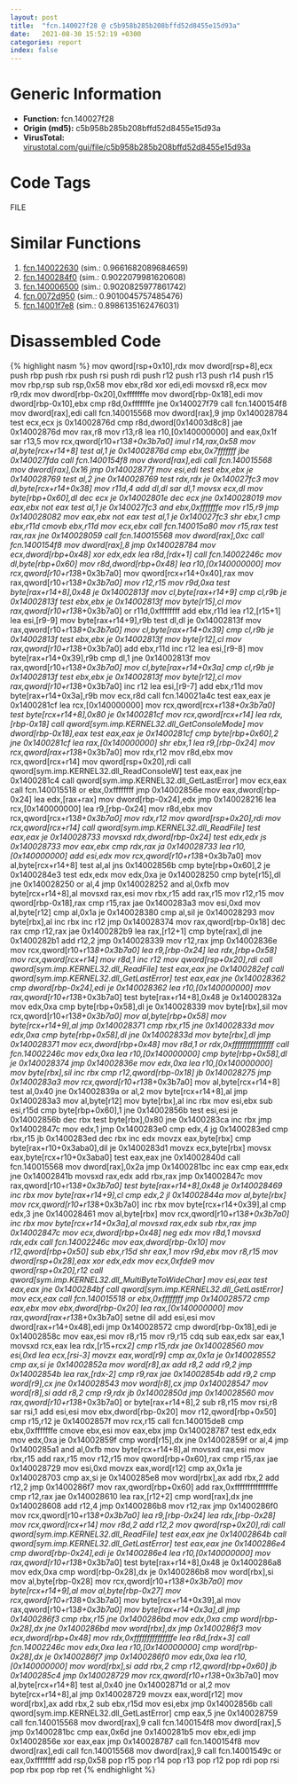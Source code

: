 ```yaml
---
layout: post
title:  "fcn.140027f28 @ c5b958b285b208bffd52d8455e15d93a"
date:   2021-08-30 15:52:19 +0300
categories: report
index: false
---
```


# Generic Information
- **Function:** fcn.140027f28
- **Origin (md5):** c5b958b285b208bffd52d8455e15d93a
- **VirusTotal:** [virustotal.com/gui/file/c5b958b285b208bffd52d8455e15d93a][virustotal_ref]

# Code Tags
<span class="tag" id="FILE">FILE</span>


# Similar Functions

1. [fcn.140022630][similar_1_ref] (sim.: 0.9661682089684659)
2. [fcn.1400284f0][similar_2_ref] (sim.: 0.9022079981620608)
3. [fcn.140006500][similar_3_ref] (sim.: 0.9020825977861742)
4. [fcn.0072d950][similar_4_ref] (sim.: 0.9010045757485476)
5. [fcn.14001f7e8][similar_5_ref] (sim.: 0.8986135162476031)


# Disassembled Code

{% highlight nasm %}
mov qword[rsp+0x10],rdx
mov dword[rsp+8],ecx
push rbp
push rbx
push rsi
push rdi
push r12
push r13
push r14
push r15
mov rbp,rsp
sub rsp,0x58
mov ebx,r8d
xor edi,edi
movsxd r8,ecx
mov r9,rdx
mov dword[rbp-0x20],0xfffffffe
mov dword[rbp-0x18],edi
mov dword[rbp-0x10],ebx
cmp r8d,0xfffffffe
jne 0x140027f79
call fcn.1400154f8
mov dword[rax],edi
call fcn.140015568
mov dword[rax],9
jmp 0x140028784
test ecx,ecx
js 0x14002876d
cmp r8d,dword[0x14003d8c8]
jae 0x14002876d
mov rax,r8
mov r13,r8
lea r10,[0x140000000]
and eax,0x1f
sar r13,5
mov rcx,qword[r10+r13*8+0x3b7a0]
imul r14,rax,0x58
mov al,byte[rcx+r14+8]
test al,1
je 0x14002876d
cmp ebx,0x7fffffff
jbe 0x140027fda
call fcn.1400154f8
mov dword[rax],edi
call fcn.140015568
mov dword[rax],0x16
jmp 0x14002877f
mov esi,edi
test ebx,ebx
je 0x140028769
test al,2
jne 0x140028769
test rdx,rdx
je 0x140027fc3
mov dl,byte[rcx+r14+0x38]
mov r11d,4
add dl,dl
sar dl,1
movsx ecx,dl
mov byte[rbp+0x60],dl
dec ecx
je 0x14002801e
dec ecx
jne 0x140028019
mov eax,ebx
not eax
test al,1
je 0x140027fc3
and ebx,0xfffffffe
mov r15,r9
jmp 0x140028082
mov eax,ebx
not eax
test al,1
je 0x140027fc3
shr ebx,1
cmp ebx,r11d
cmovb ebx,r11d
mov ecx,ebx
call fcn.140015a80
mov r15,rax
test rax,rax
jne 0x140028059
call fcn.140015568
mov dword[rax],0xc
call fcn.1400154f8
mov dword[rax],8
jmp 0x140028784
mov ecx,dword[rbp+0x48]
xor edx,edx
lea r8d,[rdx+1]
call fcn.14002246c
mov dl,byte[rbp+0x60]
mov r8d,dword[rbp+0x48]
lea r10,[0x140000000]
mov rcx,qword[r10+r13*8+0x3b7a0]
mov qword[rcx+r14+0x40],rax
mov rax,qword[r10+r13*8+0x3b7a0]
mov r12,r15
mov r9d,0xa
test byte[rax+r14+8],0x48
je 0x14002813f
mov cl,byte[rax+r14+9]
cmp cl,r9b
je 0x14002813f
test ebx,ebx
je 0x14002813f
mov byte[r15],cl
mov rax,qword[r10+r13*8+0x3b7a0]
or r11d,0xffffffff
add ebx,r11d
lea r12,[r15+1]
lea esi,[r9-9]
mov byte[rax+r14+9],r9b
test dl,dl
je 0x14002813f
mov rax,qword[r10+r13*8+0x3b7a0]
mov cl,byte[rax+r14+0x39]
cmp cl,r9b
je 0x14002813f
test ebx,ebx
je 0x14002813f
mov byte[r12],cl
mov rax,qword[r10+r13*8+0x3b7a0]
add ebx,r11d
inc r12
lea esi,[r9-8]
mov byte[rax+r14+0x39],r9b
cmp dl,1
jne 0x14002813f
mov rax,qword[r10+r13*8+0x3b7a0]
mov cl,byte[rax+r14+0x3a]
cmp cl,r9b
je 0x14002813f
test ebx,ebx
je 0x14002813f
mov byte[r12],cl
mov rax,qword[r10+r13*8+0x3b7a0]
inc r12
lea esi,[r9-7]
add ebx,r11d
mov byte[rax+r14+0x3a],r9b
mov ecx,r8d
call fcn.140021a4c
test eax,eax
je 0x1400281cf
lea rcx,[0x140000000]
mov rcx,qword[rcx+r13*8+0x3b7a0]
test byte[rcx+r14+8],0x80
je 0x1400281cf
mov rcx,qword[rcx+r14]
lea rdx,[rbp-0x18]
call qword[sym.imp.KERNEL32.dll_GetConsoleMode]
mov dword[rbp-0x18],eax
test eax,eax
je 0x1400281cf
cmp byte[rbp+0x60],2
jne 0x1400281cf
lea rax,[0x140000000]
shr ebx,1
lea r9,[rbp-0x24]
mov rcx,qword[rax+r13*8+0x3b7a0]
mov rdx,r12
mov r8d,ebx
mov rcx,qword[rcx+r14]
mov qword[rsp+0x20],rdi
call qword[sym.imp.KERNEL32.dll_ReadConsoleW]
test eax,eax
jne 0x1400281c4
call qword[sym.imp.KERNEL32.dll_GetLastError]
mov ecx,eax
call fcn.140015518
or ebx,0xffffffff
jmp 0x14002856e
mov eax,dword[rbp-0x24]
lea edx,[rax+rax]
mov dword[rbp-0x24],edx
jmp 0x140028216
lea rcx,[0x140000000]
lea r9,[rbp-0x24]
mov r8d,ebx
mov rcx,qword[rcx+r13*8+0x3b7a0]
mov rdx,r12
mov qword[rsp+0x20],rdi
mov rcx,qword[rcx+r14]
call qword[sym.imp.KERNEL32.dll_ReadFile]
test eax,eax
je 0x140028733
movsxd rdx,dword[rbp-0x24]
test edx,edx
js 0x140028733
mov eax,ebx
cmp rdx,rax
ja 0x140028733
lea r10,[0x140000000]
add esi,edx
mov rcx,qword[r10+r13*8+0x3b7a0]
mov al,byte[rcx+r14+8]
test al,al
jns 0x14002856b
cmp byte[rbp+0x60],2
je 0x1400284e3
test edx,edx
mov edx,0xa
je 0x140028250
cmp byte[r15],dl
jne 0x140028250
or al,4
jmp 0x140028252
and al,0xfb
mov byte[rcx+r14+8],al
movsxd rax,esi
mov rbx,r15
add rax,r15
mov r12,r15
mov qword[rbp-0x18],rax
cmp r15,rax
jae 0x1400283a3
mov esi,0xd
mov al,byte[r12]
cmp al,0x1a
je 0x140028380
cmp al,sil
je 0x140028293
mov byte[rbx],al
inc rbx
inc r12
jmp 0x140028374
mov rax,qword[rbp-0x18]
dec rax
cmp r12,rax
jae 0x1400282b9
lea rax,[r12+1]
cmp byte[rax],dl
jne 0x1400282b1
add r12,2
jmp 0x140028339
mov r12,rax
jmp 0x14002836e
mov rcx,qword[r10+r13*8+0x3b7a0]
lea r9,[rbp-0x24]
lea rdx,[rbp+0x58]
mov rcx,qword[rcx+r14]
mov r8d,1
inc r12
mov qword[rsp+0x20],rdi
call qword[sym.imp.KERNEL32.dll_ReadFile]
test eax,eax
jne 0x1400282ef
call qword[sym.imp.KERNEL32.dll_GetLastError]
test eax,eax
jne 0x140028362
cmp dword[rbp-0x24],edi
je 0x140028362
lea r10,[0x140000000]
mov rax,qword[r10+r13*8+0x3b7a0]
test byte[rax+r14+8],0x48
je 0x14002832a
mov edx,0xa
cmp byte[rbp+0x58],dl
je 0x140028339
mov byte[rbx],sil
mov rcx,qword[r10+r13*8+0x3b7a0]
mov al,byte[rbp+0x58]
mov byte[rcx+r14+9],al
jmp 0x140028371
cmp rbx,r15
jne 0x14002833d
mov edx,0xa
cmp byte[rbp+0x58],dl
jne 0x14002833d
mov byte[rbx],dl
jmp 0x140028371
mov ecx,dword[rbp+0x48]
mov r8d,1
or rdx,0xffffffffffffffff
call fcn.14002246c
mov edx,0xa
lea r10,[0x140000000]
cmp byte[rbp+0x58],dl
je 0x140028374
jmp 0x14002836e
mov edx,0xa
lea r10,[0x140000000]
mov byte[rbx],sil
inc rbx
cmp r12,qword[rbp-0x18]
jb 0x140028275
jmp 0x1400283a3
mov rcx,qword[r10+r13*8+0x3b7a0]
mov al,byte[rcx+r14+8]
test al,0x40
jne 0x14002839a
or al,2
mov byte[rcx+r14+8],al
jmp 0x1400283a3
mov al,byte[r12]
mov byte[rbx],al
inc rbx
mov esi,ebx
sub esi,r15d
cmp byte[rbp+0x60],1
jne 0x14002856b
test esi,esi
je 0x14002856b
dec rbx
test byte[rbx],0x80
jne 0x1400283ca
inc rbx
jmp 0x14002847c
mov edx,1
jmp 0x1400283e0
cmp edx,4
jg 0x1400283ed
cmp rbx,r15
jb 0x1400283ed
dec rbx
inc edx
movzx eax,byte[rbx]
cmp byte[rax+r10+0x3aba0],dil
je 0x1400283d1
movzx ecx,byte[rbx]
movsx eax,byte[rcx+r10+0x3aba0]
test eax,eax
jne 0x14002840d
call fcn.140015568
mov dword[rax],0x2a
jmp 0x1400281bc
inc eax
cmp eax,edx
jne 0x14002841b
movsxd rax,edx
add rbx,rax
jmp 0x14002847c
mov rax,qword[r10+r13*8+0x3b7a0]
test byte[rax+r14+8],0x48
je 0x140028469
inc rbx
mov byte[rax+r14+9],cl
cmp edx,2
jl 0x14002844a
mov al,byte[rbx]
mov rcx,qword[r10+r13*8+0x3b7a0]
inc rbx
mov byte[rcx+r14+0x39],al
cmp edx,3
jne 0x140028461
mov al,byte[rbx]
mov rcx,qword[r10+r13*8+0x3b7a0]
inc rbx
mov byte[rcx+r14+0x3a],al
movsxd rax,edx
sub rbx,rax
jmp 0x14002847c
mov ecx,dword[rbp+0x48]
neg edx
mov r8d,1
movsxd rdx,edx
call fcn.14002246c
mov eax,dword[rbp-0x10]
mov r12,qword[rbp+0x50]
sub ebx,r15d
shr eax,1
mov r9d,ebx
mov r8,r15
mov dword[rsp+0x28],eax
xor edx,edx
mov ecx,0xfde9
mov qword[rsp+0x20],r12
call qword[sym.imp.KERNEL32.dll_MultiByteToWideChar]
mov esi,eax
test eax,eax
jne 0x1400284bf
call qword[sym.imp.KERNEL32.dll_GetLastError]
mov ecx,eax
call fcn.140015518
or ebx,0xffffffff
jmp 0x140028572
cmp eax,ebx
mov ebx,dword[rbp-0x20]
lea rax,[0x140000000]
mov rax,qword[rax+r13*8+0x3b7a0]
setne dil
add esi,esi
mov dword[rax+r14+0x48],edi
jmp 0x140028572
cmp dword[rbp-0x18],edi
je 0x14002858c
mov eax,esi
mov r8,r15
mov r9,r15
cdq
sub eax,edx
sar eax,1
movsxd rcx,eax
lea rdx,[r15+rcx*2]
cmp r15,rdx
jae 0x140028560
mov esi,0xd
lea ecx,[rsi-3]
movzx eax,word[r9]
cmp ax,0x1a
je 0x140028552
cmp ax,si
je 0x14002852a
mov word[r8],ax
add r8,2
add r9,2
jmp 0x14002854b
lea rax,[rdx-2]
cmp r9,rax
jae 0x14002854b
add r9,2
cmp word[r9],cx
jne 0x140028543
mov word[r8],cx
jmp 0x140028547
mov word[r8],si
add r8,2
cmp r9,rdx
jb 0x14002850d
jmp 0x140028560
mov rax,qword[r10+r13*8+0x3b7a0]
or byte[rax+r14+8],2
sub r8,r15
mov rsi,r8
sar rsi,1
add esi,esi
mov ebx,dword[rbp-0x20]
mov r12,qword[rbp+0x50]
cmp r15,r12
je 0x14002857f
mov rcx,r15
call fcn.140015de8
cmp ebx,0xfffffffe
cmove ebx,esi
mov eax,ebx
jmp 0x140028787
test edx,edx
mov edx,0xa
je 0x14002859f
cmp word[r15],dx
jne 0x14002859f
or al,4
jmp 0x1400285a1
and al,0xfb
mov byte[rcx+r14+8],al
movsxd rax,esi
mov rbx,r15
add rax,r15
mov r12,r15
mov qword[rbp+0x60],rax
cmp r15,rax
jae 0x140028729
mov esi,0xd
movzx eax,word[r12]
cmp ax,0x1a
je 0x140028703
cmp ax,si
je 0x1400285e8
mov word[rbx],ax
add rbx,2
add r12,2
jmp 0x1400286f7
mov rax,qword[rbp+0x60]
add rax,0xfffffffffffffffe
cmp r12,rax
jae 0x140028610
lea rax,[r12+2]
cmp word[rax],dx
jne 0x140028608
add r12,4
jmp 0x1400286b8
mov r12,rax
jmp 0x1400286f0
mov rcx,qword[r10+r13*8+0x3b7a0]
lea r9,[rbp-0x24]
lea rdx,[rbp-0x28]
mov rcx,qword[rcx+r14]
mov r8d,2
add r12,2
mov qword[rsp+0x20],rdi
call qword[sym.imp.KERNEL32.dll_ReadFile]
test eax,eax
jne 0x14002864b
call qword[sym.imp.KERNEL32.dll_GetLastError]
test eax,eax
jne 0x1400286e4
cmp dword[rbp-0x24],edi
je 0x1400286e4
lea r10,[0x140000000]
mov rax,qword[r10+r13*8+0x3b7a0]
test byte[rax+r14+8],0x48
je 0x1400286a8
mov edx,0xa
cmp word[rbp-0x28],dx
je 0x1400286b8
mov word[rbx],si
mov al,byte[rbp-0x28]
mov rcx,qword[r10+r13*8+0x3b7a0]
mov byte[rcx+r14+9],al
mov al,byte[rbp-0x27]
mov rcx,qword[r10+r13*8+0x3b7a0]
mov byte[rcx+r14+0x39],al
mov rax,qword[r10+r13*8+0x3b7a0]
mov byte[rax+r14+0x3a],dl
jmp 0x1400286f3
cmp rbx,r15
jne 0x1400286bd
mov edx,0xa
cmp word[rbp-0x28],dx
jne 0x1400286bd
mov word[rbx],dx
jmp 0x1400286f3
mov ecx,dword[rbp+0x48]
mov rdx,0xfffffffffffffffe
lea r8d,[rdx+3]
call fcn.14002246c
mov edx,0xa
lea r10,[0x140000000]
cmp word[rbp-0x28],dx
je 0x1400286f7
jmp 0x1400286f0
mov edx,0xa
lea r10,[0x140000000]
mov word[rbx],si
add rbx,2
cmp r12,qword[rbp+0x60]
jb 0x1400285c4
jmp 0x140028729
mov rcx,qword[r10+r13*8+0x3b7a0]
mov al,byte[rcx+r14+8]
test al,0x40
jne 0x14002871d
or al,2
mov byte[rcx+r14+8],al
jmp 0x140028729
movzx eax,word[r12]
mov word[rbx],ax
add rbx,2
sub ebx,r15d
mov esi,ebx
jmp 0x14002856b
call qword[sym.imp.KERNEL32.dll_GetLastError]
cmp eax,5
jne 0x140028759
call fcn.140015568
mov dword[rax],9
call fcn.1400154f8
mov dword[rax],5
jmp 0x1400281bc
cmp eax,0x6d
jne 0x1400281b5
mov ebx,edi
jmp 0x14002856e
xor eax,eax
jmp 0x140028787
call fcn.1400154f8
mov dword[rax],edi
call fcn.140015568
mov dword[rax],9
call fcn.14001549c
or eax,0xffffffff
add rsp,0x58
pop r15
pop r14
pop r13
pop r12
pop rdi
pop rsi
pop rbx
pop rbp
ret
{% endhighlight %}


[similar_1_ref]: /report/fcn.140022630@3bee9e0608c478ffce0d10559aae732b
[similar_2_ref]: /report/fcn.1400284f0@3bee9e0608c478ffce0d10559aae732b
[similar_3_ref]: /report/fcn.140006500@c5b958b285b208bffd52d8455e15d93a
[similar_4_ref]: /report/fcn.0072d950@a5905e3c253c25bbaf727a1a18fe8ed1
[similar_5_ref]: /report/fcn.14001f7e8@3bee9e0608c478ffce0d10559aae732b
[virustotal_ref]: https://www.virustotal.com/gui/file/c5b958b285b208bffd52d8455e15d93a